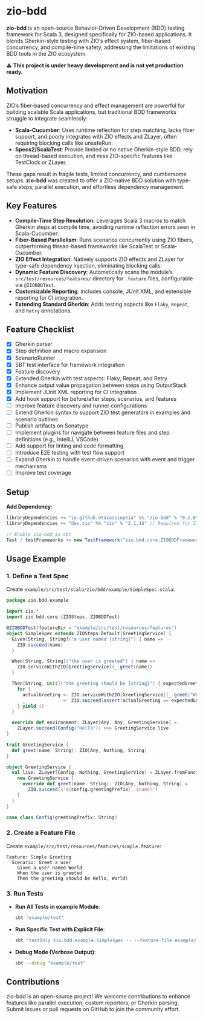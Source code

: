 # zio-bdd

**zio-bdd** is an open-source Behavior-Driven Development (BDD) testing framework for Scala 3, designed specifically for ZIO-based applications. It blends Gherkin-style testing with ZIO’s effect system, fiber-based concurrency, and compile-time safety, addressing the limitations of existing BDD tools in the ZIO ecosystem.

 :warning: **This project is under heavy development and is not yet production ready.**

## Motivation
ZIO’s fiber-based concurrency and effect management are powerful for building scalable Scala applications, but traditional BDD frameworks struggle to integrate seamlessly:
- **Scala-Cucumber**: Uses runtime reflection for step matching, lacks fiber support, and poorly integrates with ZIO effects and ZLayer, often requiring blocking calls like unsafeRun.
- **Specs2/ScalaTest**: Provide limited or no native Gherkin-style BDD, rely on thread-based execution, and miss ZIO-specific features like TestClock or ZLayer.

These gaps result in fragile tests, limited concurrency, and cumbersome setups. **zio-bdd** was created to offer a ZIO-native BDD solution with type-safe steps, parallel execution, and effortless dependency management.

## Key Features
- **Compile-Time Step Resolution**: Leverages Scala 3 macros to match Gherkin steps at compile time, avoiding runtime reflection errors seen in Scala-Cucumber.
- **Fiber-Based Parallelism**: Runs scenarios concurrently using ZIO fibers, outperforming thread-based frameworks like ScalaTest or Scala-Cucumber.
- **ZIO Effect Integration**: Natively supports ZIO effects and ZLayer for type-safe dependency injection, eliminating blocking calls.
- **Dynamic Feature Discovery**: Automatically scans the module’s `src/test/resources/features/` directory for `.feature` files, configurable via `@ZIOBDDTest`.
- **Customizable Reporting**: Includes console, JUnit XML, and extensible reporting for CI integration.
- **Extending Standard Gherkin**: Adds testing aspects like `Flaky`, `Repeat`, and `Retry` annotations.

## Feature Checklist

- [X] Gherkin parser
- [X] Step definition and macro expansion
- [X] ScenarioRunner
- [X] SBT test interface for framework integration
- [X] Feature discovery
- [X] Extended Gherkin with test aspects: Flaky, Repeat, and Retry
- [X] Enhance output value propagation between steps using OutputStack
- [X] Implement JUnit XML reporting for CI integration
- [X] Add hook support for before/after steps, scenarios, and features
- [ ] Improve feature discovery and runner configurations
- [ ] Extend Gherkin syntax to support ZIO test generators in examples and scenario outlines
- [ ] Publish artifacts on Sonatype
- [ ] Implement plugins for navigate between feature files and step definitions (e.g., IntelliJ, VSCode)
- [ ] Add support for linting and code formatting
- [ ] Introduce E2E testing with test flow support
- [ ] Expand Gherkin to handle event-driven scenarios with event and trigger mechanisms
- [ ] Improve test coverage

## Setup

**Add Dependency**:
```scala
libraryDependencies += "io.github.etacassiopeia" %% "zio-bdd" % "0.1.0" % Test
libraryDependencies += "dev.zio" %% "zio" % "2.1.16" // Required for ZIO effects

// Enable zio-bdd in sbt
Test / testFrameworks += new TestFramework("zio.bdd.core.ZIOBDDFramework")
```

## Usage Example
### 1. Define a Test Spec
Create `example/src/test/scala/zio/bdd/example/SimpleSpec.scala`:
```scala
package zio.bdd.example

import zio.*
import zio.bdd.core.{ZIOSteps, ZIOBDDTest}

@ZIOBDDTest(featureDir = "example/src/test/resources/features")
object SimpleSpec extends ZIOSteps.Default[GreetingService] {
  Given[String, String]("a user named {string}") { name =>
    ZIO.succeed(name)
  }

  When[String, String]("the user is greeted") { name =>
    ZIO.serviceWithZIO[GreetingService](_.greet(name))
  }

  Then[String, Unit]("the greeting should be {string}") { expectedGreeting =>
    for {
      actualGreeting <- ZIO.serviceWithZIO[GreetingService](_.greet("World"))
      _              <- ZIO.succeed(assert(actualGreeting == expectedGreeting))
    } yield ()
  }

  override def environment: ZLayer[Any, Any, GreetingService] =
    ZLayer.succeed(Config("Hello")) >>> GreetingService.live
}

trait GreetingService {
  def greet(name: String): ZIO[Any, Nothing, String]
}

object GreetingService {
  val live: ZLayer[Config, Nothing, GreetingService] = ZLayer.fromFunction { (config: Config) =>
    new GreetingService {
      override def greet(name: String): ZIO[Any, Nothing, String] =
        ZIO.succeed(s"${config.greetingPrefix}, $name!")
    }
  }
}

case class Config(greetingPrefix: String)
```

### 2. Create a Feature File
Create `example/src/test/resources/features/simple.feature`:
```gherkin
Feature: Simple Greeting
  Scenario: Greet a user
    Given a user named World
    When the user is greeted
    Then the greeting should be Hello, World!
```

### 3. Run Tests
- **Run All Tests in example Module**:
  ```bash
  sbt "example/test"
  ```

- **Run Specific Test with Explicit File**:
  ```bash
  sbt "testOnly zio.bdd.example.SimpleSpec -- --feature-file example/src/test/resources/features/simple.feature"
  ```

- **Debug Mode (Verbose Output)**:
  ```bash
  sbt --debug "example/test"
  ```

## Contributions
zio-bdd is an open-source project! We welcome contributions to enhance features like parallel execution, custom reporters, or Gherkin parsing. Submit issues or pull requests on GitHub to join the community effort.
